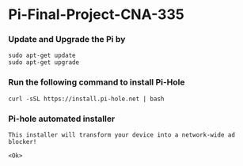 # Pi-Final-Project-CNA-335

### Update and Upgrade the Pi by 
```
sudo apt-get update
sudo apt-get upgrade
```
### Run the following command to install Pi-Hole

```
curl -sSL https://install.pi-hole.net | bash
```

### Pi-hole automated installer

```
This installer will transform your device into a network-wide ad   blocker!  

<Ok>

```
